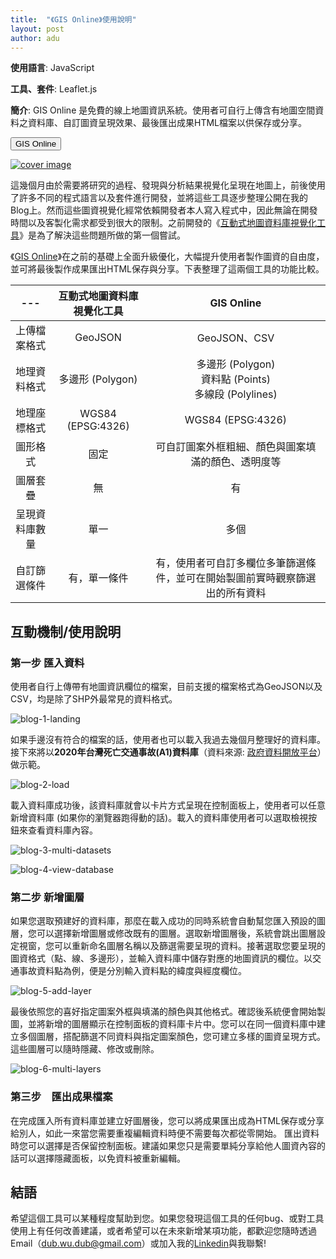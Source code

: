 ```yaml
---
title:  "《GIS Online》使用說明"
layout: post
author: adu
---
```


**使用語言**: JavaScript

**工具、套件**: Leaflet.js

**簡介**:
GIS Online 是免費的線上地圖資訊系統。使用者可自行上傳含有地圖空間資料之資料庫、自訂圖資呈現效果、最後匯出成果HTML檔案以供保存或分享。

<form action="https://dubidub.github.io/gis-online-free/zh_tw" method="get" target="_blank"><button type="submit">GIS Online</button></form>

[![cover image](/gis-online-free/resources/cover.png)](/gis-online-free/zh_tw)



這幾個月由於需要將研究的過程、發現與分析結果視覺化呈現在地圖上，前後使用了許多不同的程式語言以及套件進行開發，並將這些工具逐步整理公開在我的Blog上。然而這些圖資視覺化經常依賴開發者本人寫入程式中，因此無論在開發時間以及客製化需求都受到很大的限制。之前開發的《[互動式地圖資料庫視覺化工具](https://dubidub.github.io/blog/geospatial-data-visualization/)》是為了解決這些問題所做的第一個嘗試。

《[GIS Online](https://dubidub.github.io/gis-online-free/zh_tw)》在之前的基礎上全面升級優化，大幅提升使用者製作圖資的自由度，並可將最後製作成果匯出HTML保存與分享。下表整理了這兩個工具的功能比較。

|---| 互動式地圖資料庫視覺化工具 | GIS Online |
|:---:|:---:|:---:|
| 上傳檔案格式 | GeoJSON | GeoJSON、CSV |
| 地理資料格式 | 多邊形 (Polygon) | 多邊形 (Polygon)<br>資料點 (Points)<br>多線段 (Polylines) |
| 地理座標格式 | WGS84 (EPSG:4326) | WGS84 (EPSG:4326) |
| 圖形格式 | 固定 | 可自訂圖案外框粗細、顏色與圖案填滿的顏色、透明度等 |
| 圖層套疊 | 無 | 有 |
| 呈現資料庫數量 | 單一 | 多個 |
| 自訂篩選條件 | 有，單一條件 | 有，使用者可自訂多欄位多筆篩選條件，並可在開始製圖前實時觀察篩選出的所有資料 | 


## 互動機制/使用說明

### 第一步 匯入資料

使用者自行上傳帶有地圖資訊欄位的檔案，目前支援的檔案格式為GeoJSON以及CSV，均是除了SHP外最常見的資料格式。

![blog-1-landing](/gis-online-free/resources/blog-1-landing.png)

如果手邊沒有符合的檔案的話，使用者也可以載入我過去幾個月整理好的資料庫。接下來將以**2020年台灣死亡交通事故(A1)資料庫**（資料來源: [政府資料開放平台](https://data.gov.tw/dataset/12197)）做示範。

![blog-2-load](/gis-online-free/resources/blog-2-load.png)

載入資料庫成功後，該資料庫就會以卡片方式呈現在控制面板上，使用者可以任意新增資料庫 (如果你的瀏覽器跑得動的話)。載入的資料庫使用者可以選取檢視按鈕來查看資料庫內容。

![blog-3-multi-datasets](/gis-online-free/resources/blog-3-multi-datasets.png)

![blog-4-view-database](/gis-online-free/resources/blog-4-view-database.png)

### 第二步 新增圖層

如果您選取預建好的資料庫，那麼在載入成功的同時系統會自動幫您匯入預設的圖層，您可以選擇新增圖層或修改既有的圖層。選取新增圖層後，系統會跳出圖層設定視窗，您可以重新命名圖層名稱以及篩選需要呈現的資料。接著選取您要呈現的圖資格式（點、線、多邊形），並輸入資料庫中儲存對應的地圖資訊的欄位。以交通事故資料點為例，便是分別輸入資料點的緯度與經度欄位。

![blog-5-add-layer](/gis-online-free/resources/blog-5-add-layer.png)

最後依照您的喜好指定圖案外框與填滿的顏色與其他格式。確認後系統便會開始製圖，並將新增的圖層顯示在控制面板的資料庫卡片中。您可以在同一個資料庫中建立多個圖層，搭配篩選不同資料與指定圖案顏色，您可建立多樣的圖資呈現方式。這些圖層可以隨時隱藏、修改或刪除。

![blog-6-multi-layers](/gis-online-free/resources/blog-6-multi-layers.png)


### 第三步　匯出成果檔案

在完成匯入所有資料庫並建立好圖層後，您可以將成果匯出成為HTML保存或分享給別人，如此一來當您需要重複編輯資料時便不需要每次都從零開始。
匯出資料時您可以選擇是否保留控制面板。建議如果您只是需要單純分享給他人圖資內容的話可以選擇隱藏面板，以免資料被重新編輯。


## 結語

希望這個工具可以某種程度幫助到您。如果您發現這個工具的任何bug、或對工具使用上有任何改善建議，或者希望可以在未來新增某項功能，都歡迎您隨時透過Email（dub.wu.dub@gmail.com）或加入我的[Linkedin](https://www.linkedin.com/in/adu-t-h-wu-5121767b/)與我聯繫!

